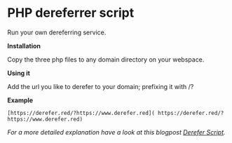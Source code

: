 PHP dereferrer script
===============================

Run your own dereferring service.

__Installation__

Copy the three php files to any domain directory on your webspace.

__Using it__

Add the url you like to derefer to your domain; prefixing it with /?

__Example__

    [https://derefer.red/?https://www.derefer.red]( https://derefer.red/?https://www.derefer.red)

*For a more detailed explanation have a look at this blogpost [Derefer Script]( http://www.naden.de/blog/derefer-script).*
